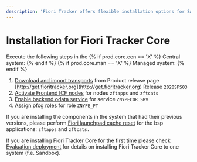```yaml
---
description: 'Fiori Tracker offers flexible installation options for SAP landscapes. Follow component-specific guides.'
---
```

# Installation for Fiori Tracker Core

Execute the following steps in the {% if  prod.core.cen == 'X' %} Central system: {% endif %} {% if  prod.core.man == 'X' %} Managed system: {% endif %}


1. [Download and import transports](../../inst/step-1.md) from Product release page [http://get.fioritracker.org](http://get.fioritracker.org) Release `2020SPS03`
2. [Activate Frontend ICF nodes](../../inst/step-2.md) for nodes `zftapps` and `zftcats`
3. [Enable backend odata service](../../inst/step-3.md) for service `ZNYPECOR_SRV`
4. [Assign pfcg roles](../../inst/step-4.md) for role `ZNYPE_FT`

If you are installing the components in the system that had their previous versions, please perform [Fiori launchpad cache reset](../../inst/flpcache.md) for the bsp applications: `zftapps` and `zftcats.`

If you are installing Fiori Tracker Core for the first time please check [Evaluation deployment](eval-dep.md) for details on installing Fiori Tracker Core to one system (f.e. Sandbox).

